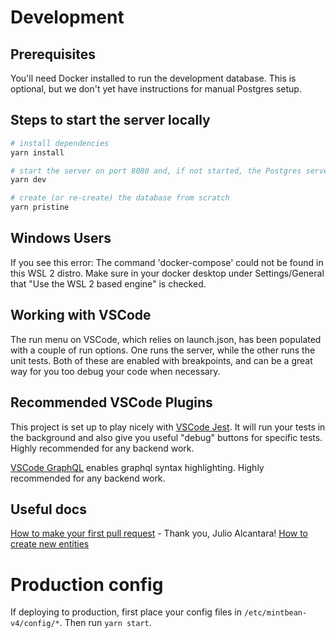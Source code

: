 # Development

## Prerequisites

You'll need Docker installed to run the development database. This is optional, but we don't yet have instructions for manual Postgres setup.

## Steps to start the server locally

```sh
# install dependencies
yarn install

# start the server on port 8080 and, if not started, the Postgres server on port 10800
yarn dev

# create (or re-create) the database from scratch
yarn pristine
```

## Windows Users

If you see this error:
The command 'docker-compose' could not be found in this WSL 2 distro.
Make sure in your docker desktop under Settings/General that
"Use the WSL 2 based engine" is checked.

## Working with VSCode

The run menu on VSCode, which relies on launch.json, has been populated with a couple of run options. One runs the
server, while the other runs the unit tests. Both of these are enabled with breakpoints, and can be a great 
way for you too debug your code when necessary.

## Recommended VSCode Plugins

This project is set up to play nicely with [VSCode Jest](https://marketplace.visualstudio.com/items?itemName=Orta.vscode-jest).
It will run your tests in the background and also give you useful "debug" buttons for specific tests.
Highly recommended for any backend work.

[VSCode GraphQL](https://marketplace.visualstudio.com/items?itemName=GraphQL.vscode-graphql) enables graphql syntax highlighting.
Highly recommended for any backend work.

## Useful docs

[How to make your first pull request](./docs/FirstPullRequest.md) - Thank you, Julio Alcantara!
[How to create new entities](./docs/HowToCreateNewEntities.md)

# Production config

If deploying to production, first place your config files in `/etc/mintbean-v4/config/*`.
Then run `yarn start`.
